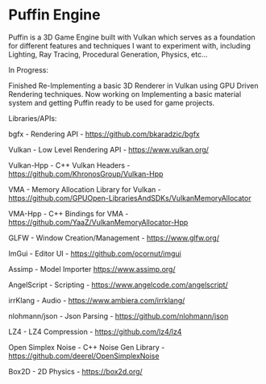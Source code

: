 # Puffin Engine
Puffin is a 3D Game Engine built with Vulkan which serves as a foundation for different features and techniques I want to experiment with, including Lighting, Ray Tracing, Procedural Generation, Physics, etc...

In Progress:

Finished Re-Implementing a basic 3D Renderer in Vulkan using GPU Driven Rendering techniques. Now working on Implementing a basic material system and getting Puffin ready to be used for game projects.

Libraries/APIs:

bgfx - Rendering API - https://github.com/bkaradzic/bgfx

Vulkan - Low Level Rendering API - https://www.vulkan.org/

Vulkan-Hpp - C++ Vulkan Headers - https://github.com/KhronosGroup/Vulkan-Hpp

VMA - Memory Allocation Library for Vulkan - https://github.com/GPUOpen-LibrariesAndSDKs/VulkanMemoryAllocator

VMA-Hpp - C++ Bindings for VMA - https://github.com/YaaZ/VulkanMemoryAllocator-Hpp

GLFW - Window Creation/Management - https://www.glfw.org/

ImGui - Editor UI - https://github.com/ocornut/imgui

Assimp - Model Importer https://www.assimp.org/

AngelScript - Scripting - https://www.angelcode.com/angelscript/

irrKlang - Audio - https://www.ambiera.com/irrklang/

nlohmann/json - Json Parsing - https://github.com/nlohmann/json

LZ4 - LZ4 Compression - https://github.com/lz4/lz4

Open Simplex Noise - C++ Noise Gen Library - https://github.com/deerel/OpenSimplexNoise

Box2D - 2D Physics - https://box2d.org/